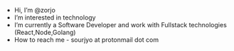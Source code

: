 - Hi, I’m @zorjo
-  I’m interested in technology
-  I’m currently a Software Developer and work with Fullstack technologies (React,Node,Golang)
-  How to reach me - sourjyo at protonmail dot com

<!---
sourjyo0/sourjyo0 is a ✨ special ✨ repository because its `README.md` (this file) appears on your GitHub profile.
You can click the Preview link to take a look at your changes.
--->
